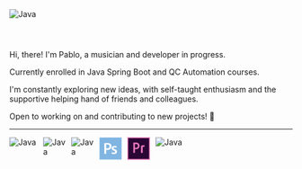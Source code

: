 <img align="left" alt="Java" width="50px" style="padding-right:10px;" src="https://cdn3.emoji.gg/emojis/wavegif_1860.gif"/>

‎ 
---

Hi, there! I'm Pablo, a musician and developer in progress.

Currently enrolled in Java Spring Boot and QC Automation courses. 

I'm constantly exploring new ideas, with self-taught enthusiasm and the supportive helping hand of friends and colleagues.

Open to working on and contributing to new projects! 🚀

---
<img align="left" alt="Java" width="50px" style="padding-right:10px;" src="https://cdn.jsdelivr.net/gh/devicons/devicon/icons/java/java-original.svg"/>
<img align="left" alt="Java" width="40px" style="padding-right:10px;" src="https://cdn.jsdelivr.net/gh/devicons/devicon/icons/spring/spring-original.svg"/>
<img align="left" alt="Java" width="40px" style="padding-right:10px;" src="https://cdn.jsdelivr.net/gh/devicons/devicon/icons/mysql/mysql-original.svg"/>
<img align="left" alt="Java" width="40px" style="padding-right:10px;" src="https://github.com/devicons/devicon/blob/v2.15.1/icons/photoshop/photoshop-plain.svg"/>
<img align="left" alt="Java" width="40px" style="padding-right:10px;" src="https://github.com/devicons/devicon/blob/v2.15.1/icons/premierepro/premierepro-original.svg"/>
<img align="left" alt="Java" width="140px" style="padding-right:10px;" src="https://upload.wikimedia.org/wikipedia/commons/f/f6/Ableton.svg"/>









